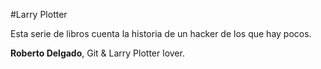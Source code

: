 
#Larry Plotter

Esta serie de libros cuenta la historia de un hacker de los que hay pocos.

**Roberto Delgado**, Git & Larry Plotter lover.
